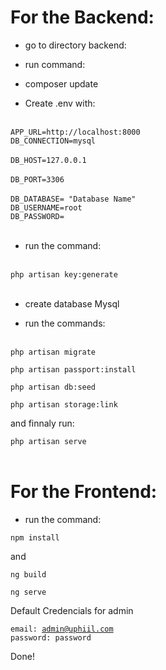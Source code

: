 # For the Backend:

- go to directory backend:

- run command:

- composer update

- Create .env with:<br><br>

<code>APP_URL=http://localhost:8000</code><br>
<code>DB_CONNECTION=mysql<br></code><br>
<code>DB_HOST=127.0.0.1<br></code><br>
<code>DB_PORT=3306<br></code><br>
<code>DB_DATABASE= "Database Name"</code><br>
<code>DB_USERNAME=root</code><br>
<code>DB_PASSWORD=</code><br><br>
</code>


- run the command:<br><br>

<code>php artisan key:generate</code><br><br>

- create database Mysql

- run the commands:<br><br>

<code>php artisan migrate</code><br>

<code>php artisan passport:install</code><br>

<code>php artisan db:seed</code><br>

<code>php artisan storage:link</code><br>

and finnaly run:

<code>php artisan serve</code><br><br>


# For the Frontend:

- run the command:

<code>npm install</code>

and 

<code>ng build</code>

<code>ng serve</code>

Default Credencials for admin

<code>email: admin@uphiil.com</code><br>
<code>password: password</code>


Done!
